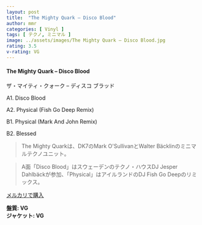 ```yaml
---
layout: post
title:  "The Mighty Quark – Disco Blood"
author: mmr
categories: [ Vinyl ]
tags: [ テクノ, ミニマル ]
image: ../assets/images/The Mighty Quark – Disco Blood.jpg
rating: 3.5
v-rating: VG
---
```


#### The Mighty Quark – Disco Blood

ザ・マイティ・クォーク – ディスコ ブラッド

A1. Disco Blood

A2. Physical (Fish Go Deep Remix)

B1. Physical (Mark And John Remix)

B2. Blessed

> The Mighty Quarkは、DK7のMark O'SullivanとWalter Bäcklinのミニマルテクノユニット。

> A面「Disco Blood」はスウェーデンのテクノ・ハウスDJ Jesper Dahlbäckが参加、「Physical」はアイルランドのDJ Fish Go Deepのリミックス。

[メルカリで購入](https://jp.mercari.com/item/m43649422760)

<div class="mt-4 mb-4 d-flex align-items-center">
<strong class="mr-1">盤質: VG</strong>
</div>
<div class="mt-4 mb-4 d-flex align-items-center">
<strong class="mr-1">ジャケット: VG</strong>
</div>
